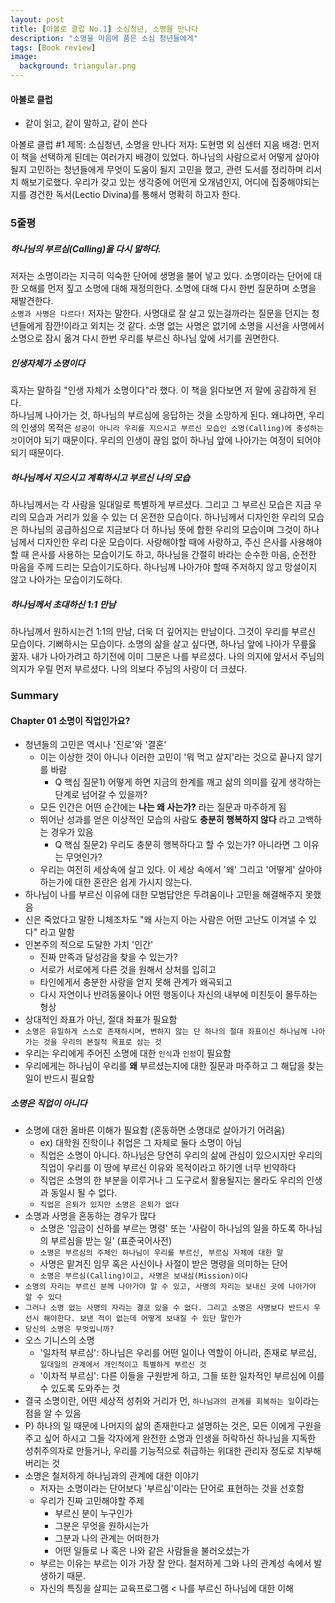 ```yaml
---
layout: post
title: [아볼로 클럽 No.1] 소심청년, 소명을 만나다
description: "소명을 마음에 품은 소심 청년들에게"
tags: [Book review]
image:
  background: triangular.png
---
```


#### 아볼로 클럽
- 같이 읽고, 같이 말하고, 같이 쓴다

아볼로 클럽 #1
제목: 소심청년, 소명을 만나다
저자: 도현명 외 심센터 지음
배경:
먼저 이 책을 선택하게 된데는 여러가지 배경이 있었다. 하나님의 사람으로서 어떻게 살아야될지 고민하는 청년들에게 무엇이 도움이 될지 고민을 했고, 관련 도서를 정리하며 리서치 해보기로했다. 우리가 갖고 있는 생각중에 어떤게 오개념인지, 어디에 집중해야되는지를 경건한 독서(Lectio Divina)를 통해서 명확히 하고자 한다.

### 5줄평
##### 하나님의 부르심(Calling)을 다시 말하다.
저자는 소명이라는 지극히 익숙한 단어에 생명을 불어 넣고 있다. 소명이라는 단어에 대한 오해를 먼저 짚고 소명에 대해 재정의한다. 소명에 대해 다시 한번 질문하며 소명을 재발견한다.    
``소명과 사명은 다르다!`` 저자는 말한다. 사명대로 잘 살고 있는걸까라는 질문을 던지는 청년들에게 잠깐!이라고 외치는 것 같다. 소명 없는 사명은 없기에 소명을 시선을 사명에서 소명으로 잠시 옮겨 다시 한번 우리를 부르신 하나님 앞에 서기를 권면한다.

##### 인생자체가 소명이다
혹자는 말하길 "인생 자체가 소명이다"라 했다. 이 책을 읽다보면 저 말에 공감하게 된다.    
하나님께 나아가는 것, 하나님의 부르심에 응답하는 것을 소망하게 된다. 왜냐하면, 우리의 인생의 목적은 ``성공이 아니라 우리를 지으시고 부르신 모습인 소명(Calling)에 충성하는 것``이어야 되기 때문이다. 우리의 인생이 끊임 없이 하나님 앞에 나아가는 여정이 되어야되기 때문이다.

##### 하나님께서 지으시고 계획하시고 부르신 나의 모습
하나님께서는 각 사람을 일대일로 특별하게 부르셨다. 그리고 그 부르신 모습은 지금 우리의 모습과 거리가 있을 수 있는 더 온전한 모습이다. 하나님께서 디자인한 우리의 모습은 하나님의 공급하심으로 지금보다 더 하나님 뜻에 합한 우리의 모습이며 그것이 하나님께서 디자인한 우리 다운 모습이다. 사랑해야할 때에 사랑하고, 주신 은사를 사용해야할 때 은사를 사용하는 모습이기도 하고, 하나님을 간절히 바라는 순수한 마음, 순전한 마음을 주께 드리는 모습이기도하다. 하나님께 나아가야 할때 주저하지 않고 망설이지 않고 나아가는 모습이기도하다.

##### 하나님께서 초대하신 1:1 만남
하나님께서 원하시는건 1:1의 만남, 더욱 더 깊어지는 만남이다. 그것이 우리를 부르신 모습이다. 기뻐하시는 모습이다. 소명의 삶을 살고 싶다면, 하나님 앞에 나아가 무릎읋 꿇자. 내가 나아가려고 하기전에 이미 그분은 나를 부르셨다. 나의 의지에 앞서서 주님의 의지가 우릴 먼저 부르셨다. 나의 의보다 주님의 사랑이 더 크셨다.


### Summary


#### Chapter 01 소명이 직업인가요?
- 청년들의 고민은 역시나 '진로'와 '결혼'
  - 이는 이상한 것이 아니나 이러한 고민이 '뭐 먹고 살지'라는 것으로 끝나지 않기를 바람
    - Q 핵심 질문1)
    어떻게 하면 지금의 한계를 깨고 삶의 의미를 깊게 생각하는 단계로 넘어갈 수 있을까?
  - 모든 인간은 어떤 순간에는 **나는 왜 사는가?** 라는 질문과 마주하게 됨
  - 뛰어난 성과를 얻은 이상적인 모습의 사람도 **충분히 행복하지 않다** 라고 고백하는 경우가 있음
    - Q 핵심 질문2)
    우리도 충분히 행복하다고 할 수 있는가? 아니라면 그 이유는 무엇인가?
  - 우리는 여전히 세상속에 살고 있다. 이 세상 속에서 '왜' 그리고 '어떻게' 살아야 하는가에 대한 혼란은 쉽게 가시지 않는다.
- 하나님이 나를 부르신 이유에 대한 모범답안은 두려움이나 고민을 해결해주지 못했음
- 신은 죽었다고 말한 니체조차도 "왜 사는지 아는 사람은 어떤 고난도 이겨낼 수 있다" 라고 말함
- 인본주의 적으로 도달한 가치 '인간'
  - 진짜 만족과 달성감을 찾을 수 있는가?
  - 서로가 서로에게 다른 것을 원해서 상처를 입히고
  - 타인에게서 충분한 사랑을 얻지 못해 관계가 왜곡되고
  - 다시 자연이나 반려동물이나 어떤 행동이나 자신의 내부에 미친듯이 몰두하는 형상
- 상대적인 좌표가 아닌, 절대 좌표가 필요함
- ```소명은 유일하게 스스로 존재하시며, 변하지 않는 단 하나의 절대 좌표이신 하나님께 나아가는 것을 우리의 본질적 목표로 삼는 것```
- 우리는 우리에게 주어진 소명에 대한 ```인식```과 ```인정```이 필요함
- 우리에게는 하나님이 우리를 **왜** 부르셨는지에 대한 질문과 마주하고 그 해답을 찾는 일이 반드시 필요함

##### 소명은 직업이 아니다
- 소명에 대한 올바른 이해가 필요함 (혼동하면 소명대로 살아가기 어려움)
  - ex) 대학원 진학이나 취업은 그 자체로 둘다 소명이 아님
  - 직업은 소명이 아니다. 하나님은 당연히 우리의 삶에 관심이 있으시지만 우리의 직업이 우리를 이 땅에 부르신 이유와 목적이라고 하기엔 너무 빈약하다
  - 직업은 소명의 한 부분을 이루거나 그 도구로서 활용될지는 몰라도 우리의 인생과 동일시 될 수 없다.
  - ```직업은 은퇴가 있지만 소명은 은퇴가 없다```
- 소명과 사명을 혼동하는 경우가 많다
  - 소명은 '임금이 신하를 부르는 명령' 또는 '사람이 하나님의 일을 하도록 하나님의 부르심을 받는 일' (표준국어사전)
  - ```소명은 부르심의 주체인 하나님이 우리를 부르신, 부르심 자체에 대한 말```
  - 사명은 맡겨진 임무 혹은 사신이나 사절이 받은 명령을 의미하는 단어
  - ```소명은 부르심(Calling)이고, 사명은 보내심(Mission)이다```
- ```소명의 자리는 부르신 분께 나아가야 알 수 있고, 사명의 자리는 보내신 곳에 나아가야 알 수 있다```
- ```그러나 소명 없는 사명의 자리는 결코 있을 수 없다. 그리고 소명은 사명보다 반드시 우선시 해야한다. 보낸 적이 없는데 어떻게 보내질 수 있단 말인가```
- ```당신의 소명은 무엇입니까?```
- 오스 기니스의 소명
  - '일차적 부르심': 하나님은 우리를 어떤 일이나 역할이 아니라, 존재로 부르심, ```일대일의 관계에서 개인적이고 특별하게 부르신 것```
  - '이차적 부르심': 다른 이들을 구원받게 하고, 그들 또한 일차적인 부르심에 이를수 있도록 도와주는 것
- 결국 소명이란, 어떤 세상적 성취와 거리가 먼, ```하나님과의 관계를 회복하는 일```이라는 점을 알 수 있음
- P) 하나의 일 때문에 나머지의 삶의 존재한다고 설명하는 것은, 모든 이에게 구원을 주고 싶어 하시고 그들 각자에게 완전한 소명과 인생을 허락하신 하나님을 지독한 성취주의자로 만들거나, 우리를 기능적으로 취급하는 위대한 관리자 정도로 치부해 버리는 것
- 소명은 철저하게 하나님과의 관계에 대한 이야기
  - 저자는 소명이라는 단어보다 '부르심'이라는 단어로 표현하는 것을 선호함
  - 우리가 진짜 고민해야할 주제
    - 부르신 분이 누구인가
    - 그분은 무엇을 원하시는가
    - 그분과 나의 관계는 어떠한가
    - 어떤 일들로 나 혹은 나와 같은 사람들을 불러오셨는가
  - 부르는 이유는 부르는 이가 가장 잘 안다. 철저하게 그와 나의 관계성 속에서 발생하기 때문.
  - 자신의 특징을 살피는 교육프로그램 < 나를 부르신 하나님에 대한 이해
